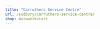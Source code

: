 ```yaml
---
title: "Carruthers Service Centre"
url: /sudbury/carruthers-service-centre/
shop: Autowerkstatt
---
```


